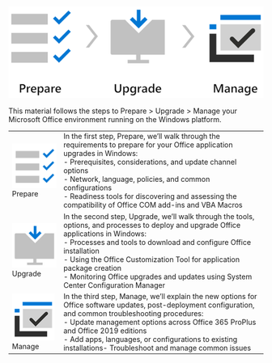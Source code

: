 ![Office Preparation Flowchart](../media/icon2.png)

This material follows the steps to Prepare > Upgrade > Manage your Microsoft Office environment running on the Windows platform.

| | |
|-|-| 
|![Prepare](../media/prepare.png) Prepare|In the first step, Prepare, we’ll walk through the requirements to prepare for your Office application upgrades in Windows:<br>-	Prerequisites, considerations, and update channel options<br>-	Network, language, policies, and common configurations<br>-	Readiness tools for discovering and assessing the compatibility of Office COM add-ins and VBA Macros|
|![Upgrade](../media/upgrade.png) Upgrade|In the second step, Upgrade, we’ll walk through the tools, options, and processes to deploy and upgrade Office applications in Windows:<br>-	Processes and tools to download and configure Office installation<br>-	Using the Office Customization Tool for application package creation<br>-	Monitoring Office upgrades and updates using System Center Configuration Manager|
|![Manage](../media/manage.png) Manage|In the third step, Manage, we’ll explain the new options for Office software updates, post-deployment configuration, and common troubleshooting procedures:<br>-	Update management options across Office 365 ProPlus and Office 2019 editions<br>-	Add apps, languages, or configurations to existing installations<bt>-	Troubleshoot and manage common issues|
